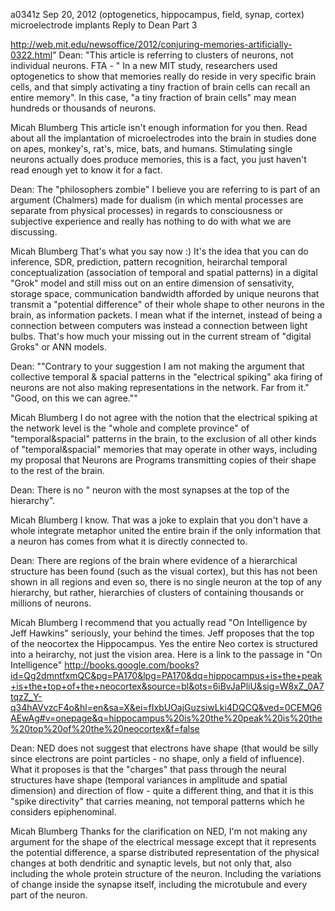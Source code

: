a0341z
Sep 20, 2012
(optogenetics, hippocampus, field, synap, cortex)  microelectrode implants
Reply to Dean Part 3

http://web.mit.edu/newsoffice/2012/conjuring-memories-artificially-0322.html"
Dean:
"This article is referring to clusters of neurons, not individual neurons. FTA - " In a new MIT study, researchers used optogenetics to show that memories really do reside in very specific brain cells, and that simply activating a tiny fraction of brain cells can recall an entire memory". In this case, "a tiny fraction of brain cells" may mean hundreds or thousands of neurons.

Micah Blumberg
This article isn't enough information for you then. Read about all the implantation of microelectrodes into the brain in studies done on apes, monkey's, rat's, mice, bats, and humans. Stimulating single neurons actually does produce memories, this is a fact, you just haven't read enough yet to know it for a fact.

Dean:
The "philosophers zombie" I believe you are referring to is part of an argument (Chalmers) made for dualism (in which mental processes are separate from physical processes) in regards to consciousness or subjective experience and really has nothing to do with what we are discussing.

Micah Blumberg
That's what you say now :) It's the idea that you can do inference, SDR, prediction, pattern recognition, heirarchal temporal conceptualization (association of temporal and spatial patterns) in a digital "Grok" model and still miss out on an entire dimension of sensativity, storage space, communication bandwidth afforded by unique neurons that transmit a "potential difference" of their whole shape to other neurons in the brain, as information packets. I mean what if the internet, instead of being a connection between computers was instead a connection between light bulbs. That's how much your missing out in the current stream of "digital Groks" or ANN models.

Dean:
""Contrary to your suggestion I am not making the argument that collective temporal & spacial patterns in the "electrical spiking" aka firing of neurons are not also making representations in the network. Far from it."
"Good, on this we can agree.""

Micah Blumberg
I do not agree with the notion that the electrical spiking at the network level is the "whole and complete province" of "temporal&spacial" patterns in the brain, to the exclusion of all other kinds of "temporal&spacial" memories that may operate in other ways, including my proposal that Neurons are Programs transmitting copies of their shape to the rest of the brain.

Dean:
There is no " neuron with the most synapses at the top of the hierarchy".

Micah Blumberg
I know. That was a joke to explain that you don't have a whole integrate metaphor united the entire brain if the only information that a neuron has comes from what it is directly connected to.

Dean: 
There are regions of the brain where evidence of a hierarchical structure has been found (such as the visual cortex), but this has not been shown in all regions and even so, there is no single neuron at the top of any hierarchy, but rather, hierarchies of clusters of containing thousands or millions of neurons.

Micah Blumberg
I recommend that you actually read "On Intelligence by Jeff Hawkins" seriously, your behind the times. Jeff proposes that the top of the neocortex the Hippocampus. Yes the entire Neo cortex is structured into a heirarchy, not just the vision area. Here is a link to the passage in "On Intelligence"
http://books.google.com/books?id=Qg2dmntfxmQC&pg=PA170&lpg=PA170&dq=hippocampus+is+the+peak+is+the+top+of+the+neocortex&source=bl&ots=6iBvJaPliU&sig=W8xZ_0A7tqzZ_Y-q34hAVvzcF4o&hl=en&sa=X&ei=fIxbUOajGuzsiwLki4DQCQ&ved=0CEMQ6AEwAg#v=onepage&q=hippocampus%20is%20the%20peak%20is%20the%20top%20of%20the%20neocortex&f=false

Dean: 
NED does not suggest that electrons have shape (that would be silly since electrons are point particles - no shape, only a field of influence). What it proposes is that the "charges" that pass through the neural structures have shape (temporal variances in amplitude and spatial dimension) and direction of flow - quite a different thing, and that it is this "spike directivity" that carries meaning, not temporal patterns which he considers epiphenominal.

Micah Blumberg
Thanks for the clarification on NED, I'm not making any argument for the shape of the electrical message except that it represents the potential difference, a sparse distributed representation of the physical changes at both dendritic and synaptic levels, but not only that, also including the whole protein structure of the neuron. Including the variations of change inside the synapse itself, including the microtubule and every part of the neuron. 
